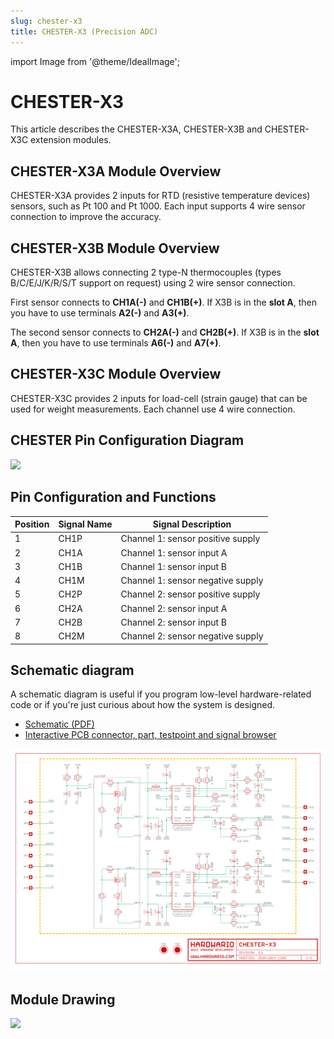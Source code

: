 ```yaml
---
slug: chester-x3
title: CHESTER-X3 (Precision ADC)
---
```

import Image from '@theme/IdealImage';

# CHESTER-X3

This article describes the CHESTER-X3A, CHESTER-X3B and CHESTER-X3C extension modules.

## CHESTER-X3A Module Overview

CHESTER-X3A provides 2 inputs for RTD (resistive temperature devices) sensors, such as Pt 100 and Pt 1000. Each input supports 4 wire sensor connection to improve the accuracy.

## CHESTER-X3B Module Overview

CHESTER-X3B allows connecting 2 type-N thermocouples (types B/C/E/J/K/R/S/T support on request) using 2 wire sensor connection.

First sensor connects to **CH1A(-)** and **CH1B(+)**.
If X3B is in the **slot A**, then you have to use terminals **A2(-)** and **A3(+)**.

The second sensor connects to **CH2A(-)** and **CH2B(+)**.
If X3B is in the **slot A**, then you have to use terminals **A6(-)** and **A7(+)**.

## CHESTER-X3C Module Overview

CHESTER-X3C provides 2 inputs for load-cell (strain gauge) that can be used for weight measurements. Each channel use 4 wire connection.

## CHESTER Pin Configuration Diagram

![](tb-chester-x3.png)

## Pin Configuration and Functions

| Position | Signal Name | Signal Description                |
| -------- | ----------- | --------------------------------- |
| 1        | CH1P        | Channel 1: sensor positive supply |
| 2        | CH1A        | Channel 1: sensor input A         |
| 3        | CH1B        | Channel 1: sensor input B         |
| 4        | CH1M        | Channel 1: sensor negative supply |
| 5        | CH2P        | Channel 2: sensor positive supply |
| 6        | CH2A        | Channel 2: sensor input A         |
| 7        | CH2B        | Channel 2: sensor input B         |
| 8        | CH2M        | Channel 2: sensor negative supply |

## Schematic diagram

A schematic diagram is useful if you program low-level hardware-related code or if you're just curious about how the system is designed.

- [Schematic (PDF)](schematics/hio-chester-x3-r3.2.pdf)
- [Interactive PCB connector, part, testpoint and signal browser](pathname:///download/ibom/hio-chester-x3-r3.2.html)

![](schematics/hio-chester-x3-r3.2-1.png)

## Module Drawing

![](pc-chester-x3.png)
